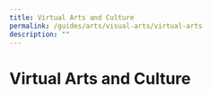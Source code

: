 ```yaml
---
title: Virtual Arts and Culture
permalink: /guides/arts/visual-arts/virtual-arts
description: ""
---
```

# Virtual Arts and Culture